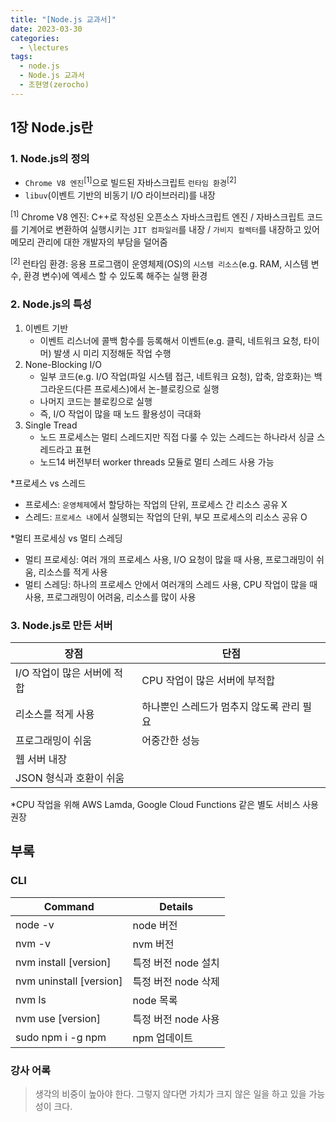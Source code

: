 ```yaml
---
title: "[Node.js 교과서]"
date: 2023-03-30
categories:
  - \lectures
tags:
  - node.js
  - Node.js 교과서
  - 조현영(zerocho)
---
```


## 1장 Node.js란

### 1. Node.js의 정의

- `Chrome V8 엔진`<sup>[1]</sup>으로 빌드된 자바스크립트 `런타임 환경`<sup>[2]</sup>
- `libuv`(이벤트 기반의 비동기 I/O 라이브러리)를 내장

<sup>[1]</sup> Chrome V8 엔진: C++로 작성된 오픈소스 자바스크립트 엔진 / 자바스크립트 코드를 기계어로 변환하여 실행시키는 `JIT 컴파일러`를 내장 / `가비지 컬렉터`를 내장하고 있어 메모리 관리에 대한 개발자의 부담을 덜어줌

<sup>[2]</sup> 런타임 환경: 응용 프로그램이 운영체제(OS)의 `시스템 리소스`(e.g. RAM, 시스템 변수, 환경 변수)에 엑세스 할 수 있도록 해주는 실행 환경

### 2. Node.js의 특성

1. 이벤트 기반
   - 이벤트 리스너에 콜백 함수를 등록해서 이벤트(e.g. 클릭, 네트워크 요청, 타이머) 발생 시 미리 지정해둔 작업 수행
2. None-Blocking I/O
   - 일부 코드(e.g. I/O 작업(파일 시스템 접근, 네트워크 요청), 압축, 암호화)는 백그라운드(다른 프로세스)에서 논-블로킹으로 실행
   - 나머지 코드는 블로킹으로 실행
   - 즉, I/O 작업이 많을 때 노드 활용성이 극대화
3. Single Tread
   - 노드 프로세스는 멀티 스레드지만 직접 다룰 수 있는 스레드는 하나라서 싱글 스레드라고 표현
   - 노드14 버전부터 worker threads 모듈로 멀티 스레드 사용 가능

\*프로세스 vs 스레드

- 프로세스: `운영체제`에서 할당하는 작업의 단위, 프로세스 간 리소스 공유 X
- 스레드: `프로세스 내`에서 실행되는 작업의 단위, 부모 프로세스의 리소스 공유 O

\*멀티 프로세싱 vs 멀티 스레딩

- 멀티 프로세싱: 여러 개의 프로세스 사용, I/O 요청이 많을 때 사용, 프로그래밍이 쉬움, 리소스를 적게 사용
- 멀티 스레딩: 하나의 프로세스 안에서 여러개의 스레드 사용, CPU 작업이 많을 때 사용, 프로그래밍이 어려움, 리소스를 많이 사용

### 3. Node.js로 만든 서버

| 장점                        | 단점                                      |
| --------------------------- | ----------------------------------------- |
| I/O 작업이 많은 서버에 적합 | CPU 작업이 많은 서버에 부적합             |
| 리소스를 적게 사용          | 하나뿐인 스레드가 멈추지 않도록 관리 필요 |
| 프로그래밍이 쉬움           | 어중간한 성능                             |
| 웹 서버 내장                |                                           |
| JSON 형식과 호환이 쉬움     |                                           |

\*CPU 작업을 위해 AWS Lamda, Google Cloud Functions 같은 별도 서비스 사용 권장

## 부록

### CLI

| Command                 | Details             |
| ----------------------- | ------------------- |
| node -v                 | node 버전           |
| nvm -v                  | nvm 버전            |
| nvm install [version]   | 특정 버전 node 설치 |
| nvm uninstall [version] | 특정 버전 node 삭제 |
| nvm ls                  | node 목록           |
| nvm use [version]       | 특정 버전 node 사용 |
| sudo npm i -g npm       | npm 업데이트        |

### 강사 어록

> 생각의 비중이 높아야 한다. 그렇지 않다면 가치가 크지 않은 일을 하고 있을 가능성이 크다.
